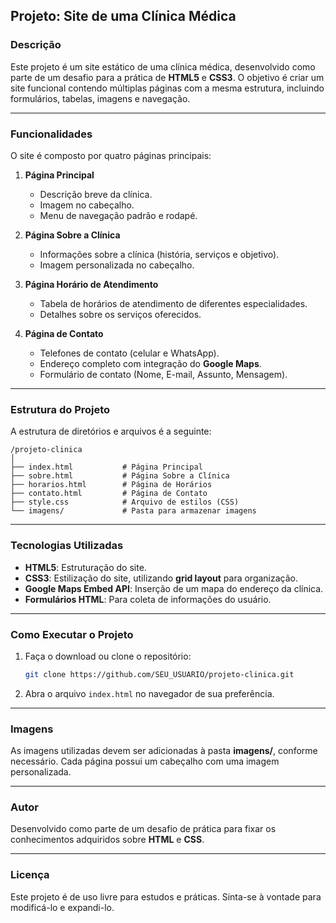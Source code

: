 ## **Projeto: Site de uma Clínica Médica**

### **Descrição**
Este projeto é um site estático de uma clínica médica, desenvolvido como parte de um desafio para a prática de **HTML5** e **CSS3**. O objetivo é criar um site funcional contendo múltiplas páginas com a mesma estrutura, incluindo formulários, tabelas, imagens e navegação.  

---

### **Funcionalidades**
O site é composto por quatro páginas principais:

1. **Página Principal**  
   - Descrição breve da clínica.
   - Imagem no cabeçalho.
   - Menu de navegação padrão e rodapé.

2. **Página Sobre a Clínica**  
   - Informações sobre a clínica (história, serviços e objetivo).  
   - Imagem personalizada no cabeçalho.

3. **Página Horário de Atendimento**  
   - Tabela de horários de atendimento de diferentes especialidades.  
   - Detalhes sobre os serviços oferecidos.

4. **Página de Contato**  
   - Telefones de contato (celular e WhatsApp).  
   - Endereço completo com integração do **Google Maps**.  
   - Formulário de contato (Nome, E-mail, Assunto, Mensagem).

---

### **Estrutura do Projeto**
A estrutura de diretórios e arquivos é a seguinte:

```
/projeto-clinica
│
├── index.html           # Página Principal
├── sobre.html           # Página Sobre a Clínica
├── horarios.html        # Página de Horários
├── contato.html         # Página de Contato
├── style.css            # Arquivo de estilos (CSS)
└── imagens/             # Pasta para armazenar imagens
```

---

### **Tecnologias Utilizadas**
- **HTML5**: Estruturação do site.
- **CSS3**: Estilização do site, utilizando **grid layout** para organização.
- **Google Maps Embed API**: Inserção de um mapa do endereço da clínica.
- **Formulários HTML**: Para coleta de informações do usuário.

---

### **Como Executar o Projeto**
1. Faça o download ou clone o repositório:
   ```bash
   git clone https://github.com/SEU_USUARIO/projeto-clinica.git
   ```

2. Abra o arquivo `index.html` no navegador de sua preferência.

---

### **Imagens**
As imagens utilizadas devem ser adicionadas à pasta **imagens/**, conforme necessário. Cada página possui um cabeçalho com uma imagem personalizada.

---

### **Autor**
Desenvolvido como parte de um desafio de prática para fixar os conhecimentos adquiridos sobre **HTML** e **CSS**.  

---

### **Licença**
Este projeto é de uso livre para estudos e práticas. Sinta-se à vontade para modificá-lo e expandi-lo.
